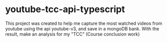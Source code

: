 # youtube-tcc-api-typescript

This project was created to help me capture the most watched videos from youtube using the api youtube-v3, and save in a mongoDB bank. 
With the result, make an analysis for my "TCC" (Course conclusion work)
